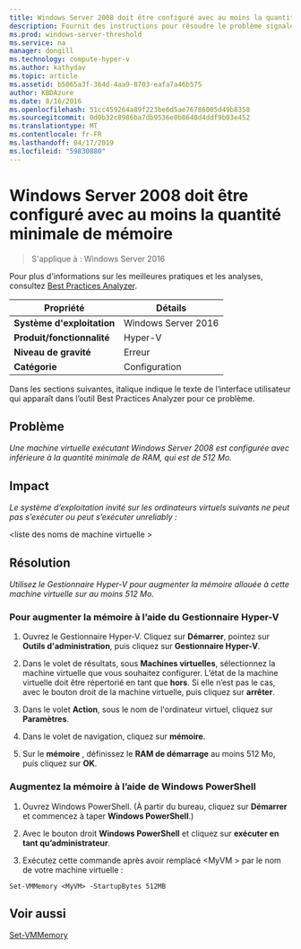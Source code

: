 ```yaml
---
title: Windows Server 2008 doit être configuré avec au moins la quantité minimale de mémoire
description: Fournit des instructions pour résoudre le problème signalé par cette règle de Best Practices Analyzer.
ms.prod: windows-server-threshold
ms.service: na
manager: dongill
ms.technology: compute-hyper-v
ms.author: kathydav
ms.topic: article
ms.assetid: b5065a3f-364d-4aa9-8703-eafa7a46b575
author: KBDAzure
ms.date: 8/16/2016
ms.openlocfilehash: 51cc459264a89f223be6d5ae76786005d49b8358
ms.sourcegitcommit: 0d0b32c8986ba7db9536e0b8648d4ddf9b03e452
ms.translationtype: MT
ms.contentlocale: fr-FR
ms.lasthandoff: 04/17/2019
ms.locfileid: "59830880"
---
```

# <a name="windows-server-2008-should-be-configured-with-at-least-the-minimum-amount-of-memory"></a>Windows Server 2008 doit être configuré avec au moins la quantité minimale de mémoire

>S'applique à : Windows Server 2016

Pour plus d'informations sur les meilleures pratiques et les analyses, consultez [Best Practices Analyzer](https://go.microsoft.com/fwlink/?LinkId=122786).  
  
|Propriété|Détails|  
|-|-|  
|**Système d'exploitation**|Windows Server 2016|  
|**Produit/fonctionnalité**|Hyper-V|  
|**Niveau de gravité**|Erreur|  
|**Catégorie**|Configuration|  
  
Dans les sections suivantes, italique indique le texte de l’interface utilisateur qui apparaît dans l’outil Best Practices Analyzer pour ce problème.  
  
## <a name="issue"></a>Problème  
  
*Une machine virtuelle exécutant Windows Server 2008 est configurée avec inférieure à la quantité minimale de RAM, qui est de 512 Mo.*  
  
## <a name="impact"></a>Impact  
  
*Le système d’exploitation invité sur les ordinateurs virtuels suivants ne peut pas s’exécuter ou peut s’exécuter unreliably :*  
  
\<liste des noms de machine virtuelle >
  
## <a name="resolution"></a>Résolution  
  
*Utilisez le Gestionnaire Hyper-V pour augmenter la mémoire allouée à cette machine virtuelle sur au moins 512 Mo.*  
  
### <a name="to-increase-the-memory-using-hyper-v-manager"></a>Pour augmenter la mémoire à l’aide du Gestionnaire Hyper-V  
  
1.  Ouvrez le Gestionnaire Hyper-V. Cliquez sur **Démarrer**, pointez sur **Outils d'administration**, puis cliquez sur **Gestionnaire Hyper-V**.  
  
2.  Dans le volet de résultats, sous **Machines virtuelles**, sélectionnez la machine virtuelle que vous souhaitez configurer. L’état de la machine virtuelle doit être répertorié en tant que **hors**. Si elle n’est pas le cas, avec le bouton droit de la machine virtuelle, puis cliquez sur **arrêter**.  
  
3.  Dans le volet **Action**, sous le nom de l'ordinateur virtuel, cliquez sur **Paramètres**.  
  
4.  Dans le volet de navigation, cliquez sur **mémoire**.  
  
5.  Sur le **mémoire** , définissez le **RAM de démarrage** au moins 512 Mo, puis cliquez sur **OK**.  
  
### <a name="increase-the-memory-using-windows-powershell"></a>Augmentez la mémoire à l’aide de Windows PowerShell  
  
1.  Ouvrez Windows PowerShell. (À partir du bureau, cliquez sur **Démarrer** et commencez à taper **Windows PowerShell**.)  
  
2.  Avec le bouton droit **Windows PowerShell** et cliquez sur **exécuter en tant qu’administrateur**.  
  
3.  Exécutez cette commande après avoir remplacé \<MyVM > par le nom de votre machine virtuelle :  
  
```  
Set-VMMemory <MyVM> -StartupBytes 512MB  
```  
  
## <a name="see-also"></a>Voir aussi  
[Set-VMMemory](https://technet.microsoft.com/library/hh848572.aspx)  
  


